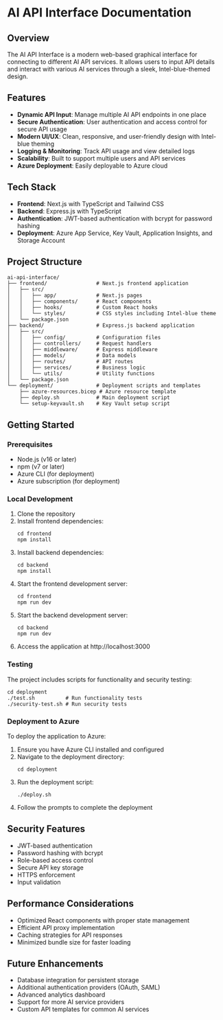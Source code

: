 # AI API Interface Documentation

## Overview

The AI API Interface is a modern web-based graphical interface for connecting to different AI API services. It allows users to input API details and interact with various AI services through a sleek, Intel-blue-themed design.

## Features

- **Dynamic API Input**: Manage multiple AI API endpoints in one place
- **Secure Authentication**: User authentication and access control for secure API usage
- **Modern UI/UX**: Clean, responsive, and user-friendly design with Intel-blue theming
- **Logging & Monitoring**: Track API usage and view detailed logs
- **Scalability**: Built to support multiple users and API services
- **Azure Deployment**: Easily deployable to Azure cloud

## Tech Stack

- **Frontend**: Next.js with TypeScript and Tailwind CSS
- **Backend**: Express.js with TypeScript
- **Authentication**: JWT-based authentication with bcrypt for password hashing
- **Deployment**: Azure App Service, Key Vault, Application Insights, and Storage Account

## Project Structure

```
ai-api-interface/
├── frontend/                # Next.js frontend application
│   ├── src/
│   │   ├── app/             # Next.js pages
│   │   ├── components/      # React components
│   │   ├── hooks/           # Custom React hooks
│   │   └── styles/          # CSS styles including Intel-blue theme
│   └── package.json
├── backend/                 # Express.js backend application
│   ├── src/
│   │   ├── config/          # Configuration files
│   │   ├── controllers/     # Request handlers
│   │   ├── middleware/      # Express middleware
│   │   ├── models/          # Data models
│   │   ├── routes/          # API routes
│   │   ├── services/        # Business logic
│   │   └── utils/           # Utility functions
│   └── package.json
└── deployment/              # Deployment scripts and templates
    ├── azure-resources.bicep # Azure resource template
    ├── deploy.sh            # Main deployment script
    └── setup-keyvault.sh    # Key Vault setup script
```

## Getting Started

### Prerequisites

- Node.js (v16 or later)
- npm (v7 or later)
- Azure CLI (for deployment)
- Azure subscription (for deployment)

### Local Development

1. Clone the repository
2. Install frontend dependencies:
   ```
   cd frontend
   npm install
   ```
3. Install backend dependencies:
   ```
   cd backend
   npm install
   ```
4. Start the frontend development server:
   ```
   cd frontend
   npm run dev
   ```
5. Start the backend development server:
   ```
   cd backend
   npm run dev
   ```
6. Access the application at http://localhost:3000

### Testing

The project includes scripts for functionality and security testing:

```
cd deployment
./test.sh          # Run functionality tests
./security-test.sh # Run security tests
```

### Deployment to Azure

To deploy the application to Azure:

1. Ensure you have Azure CLI installed and configured
2. Navigate to the deployment directory:
   ```
   cd deployment
   ```
3. Run the deployment script:
   ```
   ./deploy.sh
   ```
4. Follow the prompts to complete the deployment

## Security Features

- JWT-based authentication
- Password hashing with bcrypt
- Role-based access control
- Secure API key storage
- HTTPS enforcement
- Input validation

## Performance Considerations

- Optimized React components with proper state management
- Efficient API proxy implementation
- Caching strategies for API responses
- Minimized bundle size for faster loading

## Future Enhancements

- Database integration for persistent storage
- Additional authentication providers (OAuth, SAML)
- Advanced analytics dashboard
- Support for more AI service providers
- Custom API templates for common AI services
